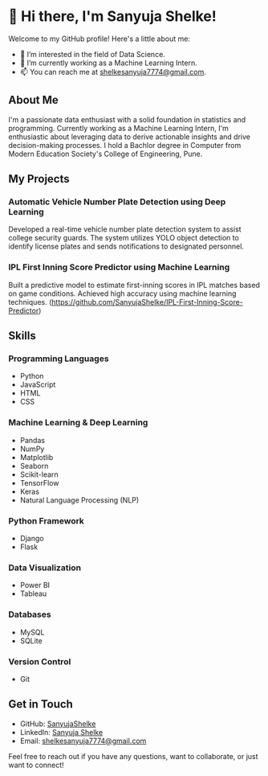 # 👋 Hi there, I'm Sanyuja Shelke!

Welcome to my GitHub profile! Here's a little about me:

- 👀 I’m interested in the field of Data Science.
- 🌱 I’m currently working as a Machine Learning Intern.
- 📫 You can reach me at shelkesanyuja7774@gmail.com.

## About Me

I'm a passionate data enthusiast with a solid foundation in statistics and programming. Currently working as a Machine Learning Intern, I'm enthusiastic about leveraging data to derive actionable insights and drive decision-making processes. I hold a Bachlor degree in Computer from Modern Education Society's College of Engineering, Pune.

## My Projects

### Automatic Vehicle Number Plate Detection using Deep Learning
Developed a real-time vehicle number plate detection system to assist college security guards. The system utilizes YOLO object detection to identify license plates and sends notifications to designated personnel. 

### IPL First Inning Score Predictor using Machine Learning
Built a predictive model to estimate first-inning scores in IPL matches based on game conditions. Achieved high accuracy using machine learning techniques. (https://github.com/SanyujaShelke/IPL-First-Inning-Score-Predictor)

## Skills

### Programming Languages
- Python
- JavaScript
- HTML
- CSS

### Machine Learning & Deep Learning
- Pandas
- NumPy
- Matplotlib
- Seaborn
- Scikit-learn
- TensorFlow
- Keras
- Natural Language Processing (NLP)

### Python Framework
- Django
- Flask

### Data Visualization
- Power BI
- Tableau

### Databases
- MySQL
- SQLite

### Version Control
- Git

## Get in Touch

- GitHub: [SanyujaShelke](https://github.com/SanyujaShelke)
- LinkedIn: [Sanyuja Shelke](https://www.linkedin.com/in/sanyuja-shelke-ba6673210/)
- Email: shelkesanyuja7774@gmail.com

Feel free to reach out if you have any questions, want to collaborate, or just want to connect!
